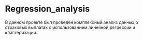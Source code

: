 # Regression_analysis
В данном проекте был проведен комплексный анализ данных о страховых выплатах с использованием линейной регрессии и кластеризации.
